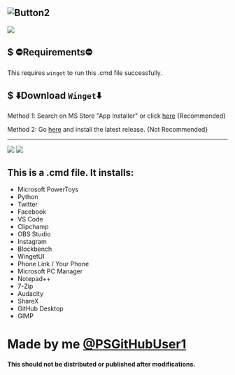 
![Button2](https://user-images.githubusercontent.com/90406016/216652311-b187c43b-ac0c-4b35-a26c-b10dc6c49123.png)
----
![](https://img.shields.io/badge/Made%20by-PSGitHubUser1-blue)

## $ ⛔Requirements⛔ 
 This requires `winget` to run this .cmd file successfully.
 
 ## $ ⬇️Download `Winget`⬇️ 
 
 Method 1: Search on MS Store "App Installer" or click [here](https://apps.microsoft.com/store/detail/app-installer/9NBLGGH4NNS1) {Recommended}
 
 Method 2: Go [here](https://github.com/microsoft/winget-cli/releases) and install the latest release. {Not Recommended}
 
----------
![](https://img.shields.io/github/release-date/PSGitHubUser1/Windows-Essentials-Apps-Installer)
![](https://img.shields.io/github/v/release/PSGitHubUser1/Windows-Essentials-Apps-Installer?include_prereleases)

## This is a .cmd file. It installs:
 * Microsoft PowerToys
 * Python
 * Twitter
 * Facebook
 * VS Code
 * Clipchamp
 * OBS Studio
 * Instagram
 * Blockbench
 * WingetUI
 * Phone Link / Your Phone
 * Microsoft PC Manager
 * Notepad++
 * 7-Zip
 * Audacity
 * ShareX
 * GitHub Desktop
 * GIMP

# Made by me [@PSGitHubUser1](https://github.com/PSGitHubUser1)
#### This should not be distributed or published after modifications.
